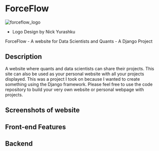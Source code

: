 # ForceFlow

![forceflow_logo](https://github.com/nyurashku/ForceFlow/assets/119478875/7eb89daf-d404-4a58-9953-ccc164c93885)
- Logo Design by Nick Yurashku

ForceFlow - A website for Data Scientists and Quants - A Django Project 

## Description

A website where quants and data scientists can share their projects. This site can also be used as your personal website with all your projects displayed. This was a project I took on because I wanted to create something using the Django framework. Please feel free to use the code repository to build your very own website or personal webpage with projects.

## Screenshots of website



## Front-end Features


## Backend 
